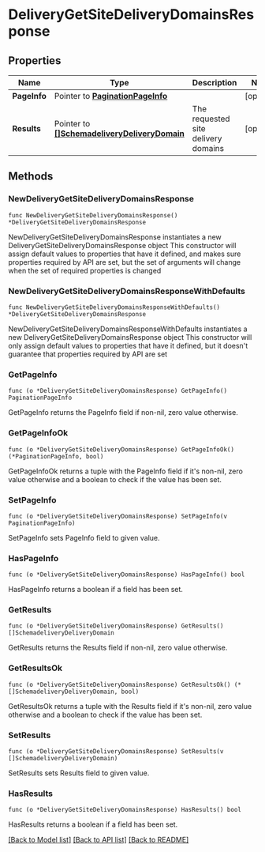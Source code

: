 # DeliveryGetSiteDeliveryDomainsResponse

## Properties

Name | Type | Description | Notes
------------ | ------------- | ------------- | -------------
**PageInfo** | Pointer to [**PaginationPageInfo**](paginationPageInfo.md) |  | [optional] 
**Results** | Pointer to [**[]SchemadeliveryDeliveryDomain**](schemadeliveryDeliveryDomain.md) | The requested site delivery domains | [optional] 

## Methods

### NewDeliveryGetSiteDeliveryDomainsResponse

`func NewDeliveryGetSiteDeliveryDomainsResponse() *DeliveryGetSiteDeliveryDomainsResponse`

NewDeliveryGetSiteDeliveryDomainsResponse instantiates a new DeliveryGetSiteDeliveryDomainsResponse object
This constructor will assign default values to properties that have it defined,
and makes sure properties required by API are set, but the set of arguments
will change when the set of required properties is changed

### NewDeliveryGetSiteDeliveryDomainsResponseWithDefaults

`func NewDeliveryGetSiteDeliveryDomainsResponseWithDefaults() *DeliveryGetSiteDeliveryDomainsResponse`

NewDeliveryGetSiteDeliveryDomainsResponseWithDefaults instantiates a new DeliveryGetSiteDeliveryDomainsResponse object
This constructor will only assign default values to properties that have it defined,
but it doesn't guarantee that properties required by API are set

### GetPageInfo

`func (o *DeliveryGetSiteDeliveryDomainsResponse) GetPageInfo() PaginationPageInfo`

GetPageInfo returns the PageInfo field if non-nil, zero value otherwise.

### GetPageInfoOk

`func (o *DeliveryGetSiteDeliveryDomainsResponse) GetPageInfoOk() (*PaginationPageInfo, bool)`

GetPageInfoOk returns a tuple with the PageInfo field if it's non-nil, zero value otherwise
and a boolean to check if the value has been set.

### SetPageInfo

`func (o *DeliveryGetSiteDeliveryDomainsResponse) SetPageInfo(v PaginationPageInfo)`

SetPageInfo sets PageInfo field to given value.

### HasPageInfo

`func (o *DeliveryGetSiteDeliveryDomainsResponse) HasPageInfo() bool`

HasPageInfo returns a boolean if a field has been set.

### GetResults

`func (o *DeliveryGetSiteDeliveryDomainsResponse) GetResults() []SchemadeliveryDeliveryDomain`

GetResults returns the Results field if non-nil, zero value otherwise.

### GetResultsOk

`func (o *DeliveryGetSiteDeliveryDomainsResponse) GetResultsOk() (*[]SchemadeliveryDeliveryDomain, bool)`

GetResultsOk returns a tuple with the Results field if it's non-nil, zero value otherwise
and a boolean to check if the value has been set.

### SetResults

`func (o *DeliveryGetSiteDeliveryDomainsResponse) SetResults(v []SchemadeliveryDeliveryDomain)`

SetResults sets Results field to given value.

### HasResults

`func (o *DeliveryGetSiteDeliveryDomainsResponse) HasResults() bool`

HasResults returns a boolean if a field has been set.


[[Back to Model list]](../README.md#documentation-for-models) [[Back to API list]](../README.md#documentation-for-api-endpoints) [[Back to README]](../README.md)


